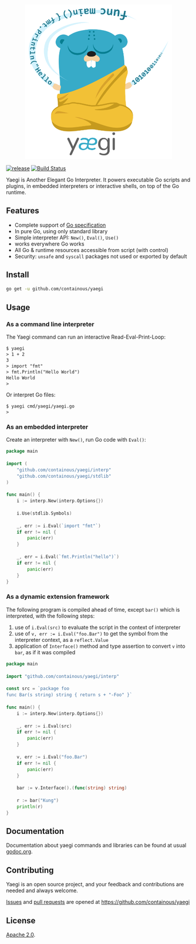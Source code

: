 <p align="center">
<img width="400" src="doc/images/yaegi.png" alt="Yaegi" title="Yaegi" />
</p>

[![release](https://img.shields.io/github/tag-date/containous/yaegi.svg?label=alpha)](https://github.com/containous/yaegi/releases)
[![Build Status](https://travis-ci.com/containous/yaegi.svg?branch=master)](https://travis-ci.com/containous/yaegi)

Yaegi is Another Elegant Go Interpreter.
It powers executable Go scripts and plugins, in embedded interpreters or interactive shells, on top of the Go runtime.

## Features

* Complete support of [Go specification][specs]
* In pure Go, using only standard library
* Simple interpreter API: `New()`, `Eval()`, `Use()`
* works everywhere Go works
* All Go & runtime resources accessible from script (with control)
* Security: `unsafe` and `syscall` packages not used or exported by default

## Install

```bash
go get -u github.com/containous/yaegi
```

## Usage

### As a command line interpreter

The Yaegi command can run an interactive Read-Eval-Print-Loop:

```console
$ yaegi
> 1 + 2
3
> import "fmt"
> fmt.Println("Hello World")
Hello World
>
```

Or interpret Go files:

```console
$ yaegi cmd/yaegi/yaegi.go
>
```

### As an embedded interpreter

Create an interpreter with `New()`, run Go code with `Eval()`:

```go
package main

import (
	"github.com/containous/yaegi/interp"
	"github.com/containous/yaegi/stdlib"
)

func main() {
	i := interp.New(interp.Options{})

	i.Use(stdlib.Symbols)

	_, err := i.Eval(`import "fmt"`)
	if err != nil {
		panic(err)
	}

	_, err = i.Eval(`fmt.Println("hello")`)
	if err != nil {
		panic(err)
	}
}
```

### As a dynamic extension framework

The following program is compiled ahead of time, except `bar()` which is interpreted, with the following steps:

1. use of `i.Eval(src)` to evaluate the script in the context of interpreter
2. use of `v, err := i.Eval("foo.Bar")` to get the symbol from the interpreter context,  as a `reflect.Value`
3. application of `Interface()` method and type assertion to convert `v` into `bar`, as if it was compiled

```go
package main

import "github.com/containous/yaegi/interp"

const src = `package foo
func Bar(s string) string { return s + "-Foo" }`

func main() {
	i := interp.New(interp.Options{})

	_, err := i.Eval(src)
	if err != nil {
		panic(err)
	}

	v, err := i.Eval("foo.Bar")
	if err != nil {
		panic(err)
	}

	bar := v.Interface().(func(string) string)

	r := bar("Kung")
	println(r)
}
```

## Documentation

Documentation about yaegi commands and libraries can be found at usual [godoc.org][docs].

## Contributing

Yaegi is an open source project, and your feedback and contributions are needed and always welcome.

[Issues] and [pull requests] are opened at https://github.com/containous/yaegi

## License

[Apache 2.0][License].

[specs]: https://golang.org/ref/spec
[docs]: https://godoc.org/github.com/containous/yaegi
[license]: https://github.com/containous/yaegi/blob/master/LICENSE
[github]: https://github.com/containous/yaegi
[Issues]: https://github.com/containous/yaegi/issues
[pull requests]: https://github.com/containous/yaegi/issues
